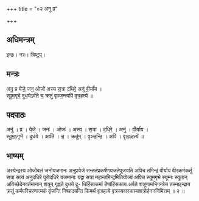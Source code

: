 +++
title = "०२ अनु प्र"

+++
## अधिमन्त्रम्
इन्द्रः। नरः। त्रिष्टुप्।

## मन्त्रः
अनु॒ प्र ये॑जे॒ जन॒ ओजो॑ अस्य स॒त्रा द॑धिरे॒ अनु॑ वी॒र्या॑य ।  
स्यू॒म॒गृभे॒ दुध॒येऽर्व॑ते च॒ क्रतुं॑ वृञ्ज॒न्त्यपि॑ वृत्र॒हत्ये॑ ॥

## पदपाठः
अनु॑ । प्र । ये॒जे॒ । जनः॑ । ओजः॑ । अ॒स्य॒ । स॒त्रा । द॒धि॒रे॒ । अनु॑ । वी॒र्या॑य ।  
स्यू॒म॒ऽगृभे॑ । दुध॑ये । अर्व॑ते । च॒ । क्रतु॑म् । वृ॒ञ्ज॒न्ति॒ । अपि॑ । वृ॒त्र॒ऽहत्ये॑ ॥

## भाष्यम्
अस्येन्द्रस्य ओजोबलं जनोयजमानः अनुप्रयेजे सन्ततंप्रकर्षेणयजतेपूजयति अपिच तमिन्द्रं वीर्याय वीरकर्मकर्तुं सत्रा सत्यं अनुदधिरे पुरोदधिरे यजमानाः यद्वा सत्रा महान्तमिन्द्रमितियोज्यं अपिच स्यूमगृभे स्यूम्नः स्यूतान् अविच्छेदेनवर्तमानान् शत्रून् गृह्णते दुधये दु- धिर्हिसाकर्मा तेषांहिंसकाय अर्वते शत्रूणामभिगन्त्रेच तस्माइन्द्राय क्रतुं कर्मपरिचरणात्मकं वृंजन्ति निष्पादयन्ति किमर्थं वृत्रहत्ये वृत्रस्यवारकस्यशत्रोर्हनननिमित्तम् ॥ २ ॥